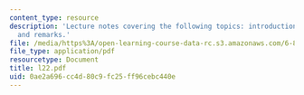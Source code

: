 ```yaml
---
content_type: resource
description: 'Lecture notes covering the following topics: introduction, goals, construction,
  and remarks.'
file: /media/https%3A/open-learning-course-data-rc.s3.amazonaws.com/6-897-selected-topics-in-cryptography-spring-2004/0ae2a696cc4d80c9fc25ff96cebc440e_l22.pdf
file_type: application/pdf
resourcetype: Document
title: l22.pdf
uid: 0ae2a696-cc4d-80c9-fc25-ff96cebc440e
---
```

